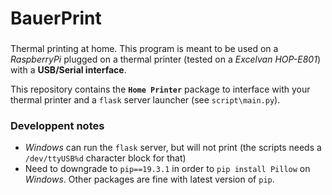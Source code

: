 # BauerPrint

###
Thermal printing at home. This program is meant to be used on a _RaspberryPi_ plugged on a thermal printer (tested on a _Excelvan HOP-E801_) with a **USB/Serial interface**.

This repository contains the **`Home Printer`** package to interface with your thermal printer and a `flask` server launcher (see `script\main.py`).

### Developpent notes

- _Windows_ can run the `flask` server, but will not print (the scripts needs a `/dev/ttyUSB%d` character block for that) 
- Need to downgrade to `pip==19.3.1` in order to `pip install Pillow` on _Windows_. Other packages are fine with latest version of `pip`.